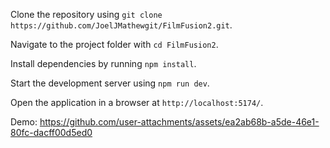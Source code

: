 Clone the repository using `git clone https://github.com/JoelJMathewgit/FilmFusion2.git`.  

Navigate to the project folder with `cd FilmFusion2`.  

Install dependencies by running `npm install`.  

Start the development server using `npm run dev`.  

Open the application in a browser at `http://localhost:5174/`.

Demo: https://github.com/user-attachments/assets/ea2ab68b-a5de-46e1-80fc-dacff00d5ed0
